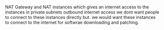 NAT Gateway and NAT instances
    which gives an internet access to the instances in private subnets
    outbound internet access
    we dont want people to connect to these instances directly but. we would want these instances to connect to the internet for softwrae downloading and patching.